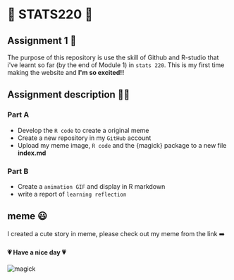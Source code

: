 
# 💚 STATS220 💚
## Assignment 1 📓
The purpose of this repository is use the skill of  Github and R-studio that i've learnt so far (by the end of Module 1) in `stats 220`. This is my first time making the website and **I'm so excited!!**

## Assignment description 👩‍🎓
### Part A
* Develop the `R code` to create a original meme
* Create a new repository in my `GitHub` account
* Upload my meme image, `R code` and the {magick} package to a new file **index.md**

### Part B 
* Create a `animation GIF` and display in R markdown
* write a report of `learning reflection`

##  meme 😃
I created a cute story in meme, please check out my meme from the link ➡️ 

#### 💗 Have a nice day 💗
![magick](https://media4.giphy.com/media/3oFzmfvmjd3iVfqyis/giphy.gif?cid=ecf05e47xr7hsnulwrwvfigljekqnlio4ksz55g5h015dxiv&rid=giphy.gif&ct=g) 


